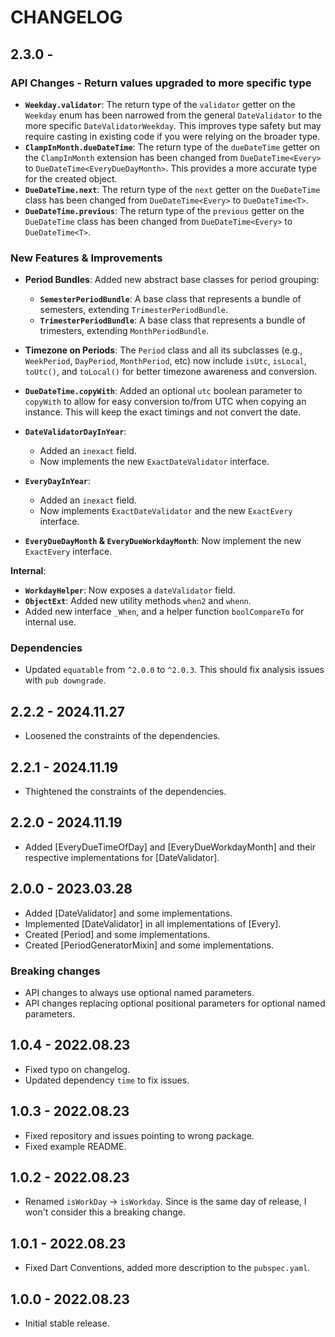 # CHANGELOG

## 2.3.0 -

### API Changes - Return values upgraded to more specific type

- **`Weekday.validator`**: The return type of the `validator` getter on the `Weekday` enum has been narrowed from the general `DateValidator` to the more specific `DateValidatorWeekday`. This improves type safety but may require casting in existing code if you were relying on the broader type.
- **`ClampInMonth.dueDateTime`**: The return type of the `dueDateTime` getter on the `ClampInMonth` extension has been changed from `DueDateTime<Every>` to `DueDateTime<EveryDueDayMonth>`. This provides a more accurate type for the created object.
- **`DueDateTime.next`**: The return type of the `next` getter on the `DueDateTime` class has been changed from `DueDateTime<Every>` to `DueDateTime<T>`.
- **`DueDateTime.previous`**: The return type of the `previous` getter on the `DueDateTime` class has been changed from `DueDateTime<Every>` to `DueDateTime<T>`.

### New Features & Improvements

- **Period Bundles**: Added new abstract base classes for period grouping:
  - **`SemesterPeriodBundle`**: A base class that represents a bundle of semesters, extending `TrimesterPeriodBundle`.
  - **`TrimesterPeriodBundle`**: A base class that represents a bundle of trimesters, extending `MonthPeriodBundle`.
- **Timezone on Periods**: The `Period` class and all its subclasses (e.g., `WeekPeriod`, `DayPeriod`, `MonthPeriod`, etc) now include `isUtc`, `isLocal`, `toUtc()`, and `toLocal()` for better timezone awareness and conversion.
- **`DueDateTime.copyWith`**: Added an optional `utc` boolean parameter to `copyWith` to allow for easy conversion to/from UTC when copying an instance. This will keep the exact timings and not convert the date.
- **`DateValidatorDayInYear`**:

  - Added an `inexact` field.
  - Now implements the new `ExactDateValidator` interface.

- **`EveryDayInYear`**:

  - Added an `inexact` field.
  - Now implements `ExactDateValidator` and the new `ExactEvery` interface.

- **`EveryDueDayMonth` & `EveryDueWorkdayMonth`**: Now implement the new `ExactEvery` interface.

**Internal**:

- **`WorkdayHelper`**: Now exposes a `dateValidator` field.
- **`ObjectExt`**: Added new utility methods `when2` and `whenn`.
- Added new interface `_When`, and a helper function `boolCompareTo` for internal use.

### Dependencies

- Updated `equatable` from `^2.0.0` to `^2.0.3`. This should fix analysis issues with `pub downgrade`.

## 2.2.2 - 2024.11.27

- Loosened the constraints of the dependencies.

## 2.2.1 - 2024.11.19

- Thightened the constraints of the dependencies.

## 2.2.0 - 2024.11.19

- Added [EveryDueTimeOfDay] and [EveryDueWorkdayMonth] and their respective implementations for [DateValidator].

## 2.0.0 - 2023.03.28

- Added [DateValidator] and some implementations.
- Implemented [DateValidator] in all implementations of [Every].
- Created [Period] and some implementations.
- Created [PeriodGeneratorMixin] and some implementations.

### Breaking changes

- API changes to always use optional named parameters.
- API changes replacing optional positional parameters for optional named parameters.

## 1.0.4 - 2022.08.23

- Fixed typo on changelog.
- Updated dependency `time` to fix issues.

## 1.0.3 - 2022.08.23

- Fixed repository and issues pointing to wrong package.
- Fixed example README.

## 1.0.2 - 2022.08.23

- Renamed `isWorkDay` -> `isWorkday`. Since is the same day of release, I won't consider this a breaking change.

## 1.0.1 - 2022.08.23

- Fixed Dart Conventions, added more description to the `pubspec.yaml`.

## 1.0.0 - 2022.08.23

- Initial stable release.
